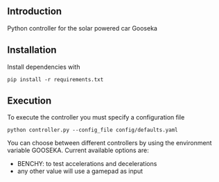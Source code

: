 ## Introduction

Python controller for the solar powered car Gooseka

## Installation

Install dependencies with 

```
pip install -r requirements.txt
```


## Execution

To execute the controller you must specify a configuration file

```
python controller.py --config_file config/defaults.yaml
```

You can choose between different controllers by using the environment variable GOOSEKA. Current available options are:

* BENCHY: to test accelerations and decelerations
* any other value will use a gamepad as input
